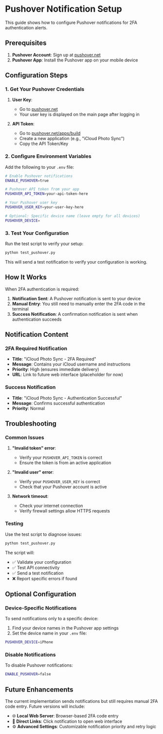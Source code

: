# Pushover Notification Setup

This guide shows how to configure Pushover notifications for 2FA authentication
alerts.

## Prerequisites

1. **Pushover Account**: Sign up at [pushover.net](https://pushover.net)
2. **Pushover App**: Install the Pushover app on your mobile device

## Configuration Steps

### 1. Get Your Pushover Credentials

1. **User Key**:
   - Go to [pushover.net](https://pushover.net)
   - Your user key is displayed on the main page after logging in

2. **API Token**:
   - Go to [pushover.net/apps/build](https://pushover.net/apps/build)
   - Create a new application (e.g., "iCloud Photo Sync")
   - Copy the API Token/Key

### 2. Configure Environment Variables

Add the following to your `.env` file:

```bash
# Enable Pushover notifications
ENABLE_PUSHOVER=true

# Pushover API token from your app
PUSHOVER_API_TOKEN=your-api-token-here

# Your Pushover user key
PUSHOVER_USER_KEY=your-user-key-here

# Optional: Specific device name (leave empty for all devices)
PUSHOVER_DEVICE=
```

### 3. Test Your Configuration

Run the test script to verify your setup:

```bash
python test_pushover.py
```

This will send a test notification to verify your configuration is working.

## How It Works

When 2FA authentication is required:

1. **Notification Sent**: A Pushover notification is sent to your device
2. **Manual Entry**: You still need to manually enter the 2FA code in the
   terminal
3. **Success Notification**: A confirmation notification is sent when
   authentication succeeds

## Notification Content

### 2FA Required Notification

- **Title**: "iCloud Photo Sync - 2FA Required"
- **Message**: Contains your iCloud username and instructions
- **Priority**: High (ensures immediate delivery)
- **URL**: Link to future web interface (placeholder for now)

### Success Notification

- **Title**: "iCloud Photo Sync - Authentication Successful"
- **Message**: Confirms successful authentication
- **Priority**: Normal

## Troubleshooting

### Common Issues

1. **"Invalid token" error**:
   - Verify your `PUSHOVER_API_TOKEN` is correct
   - Ensure the token is from an active application

2. **"Invalid user" error**:
   - Verify your `PUSHOVER_USER_KEY` is correct
   - Check that your Pushover account is active

3. **Network timeout**:
   - Check your internet connection
   - Verify firewall settings allow HTTPS requests

### Testing

Use the test script to diagnose issues:

```bash
python test_pushover.py
```

The script will:

- ✅ Validate your configuration
- ✅ Test API connectivity
- ✅ Send a test notification
- ❌ Report specific errors if found

## Optional Configuration

### Device-Specific Notifications

To send notifications only to a specific device:

1. Find your device names in the Pushover app settings
2. Set the device name in your `.env` file:

```bash
PUSHOVER_DEVICE=iPhone
```

### Disable Notifications

To disable Pushover notifications:

```bash
ENABLE_PUSHOVER=false
```

## Future Enhancements

The current implementation sends notifications but still requires manual 2FA
code entry. Future versions will include:

- 🌐 **Local Web Server**: Browser-based 2FA code entry
- 📱 **Direct Links**: Click notification to open web interface
- ⚙️ **Advanced Settings**: Customizable notification priority and retry logic
